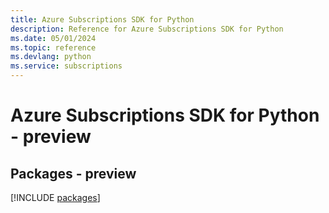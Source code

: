 ```yaml
---
title: Azure Subscriptions SDK for Python
description: Reference for Azure Subscriptions SDK for Python
ms.date: 05/01/2024
ms.topic: reference
ms.devlang: python
ms.service: subscriptions
---
```

# Azure Subscriptions SDK for Python - preview
## Packages - preview
[!INCLUDE [packages](subscriptions-index.md)]